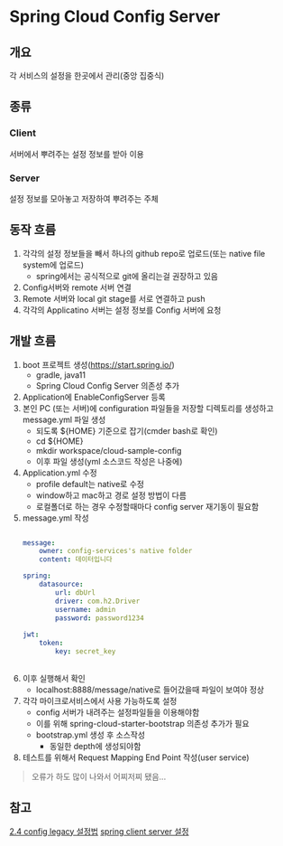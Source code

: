 # Spring Cloud Config Server

## 개요
각 서비스의 설정을 한곳에서 관리(중앙 집중식)

## 종류
### Client
서버에서 뿌려주는 설정 정보를 받아 이용

### Server
설정 정보를 모아놓고 저장하여 뿌려주는 주체

## 동작 흐름
1. 각각의 설정 정보들을 빼서 하나의 github repo로 업로드(또는 native file system에 업로드)
	- spring에서는 공식적으로 git에 올리는걸 권장하고 있음 
2. Config서버와 remote 서버 연결
3. Remote 서버와 local git stage를 서로 연결하고 push
4. 각각의 Applicatino 서버는 설정 정보를 Config 서버에 요청

## 개발 흐름
1. boot 프로젝트 생성(https://start.spring.io/)
	- gradle, java11
	- Spring Cloud Config Server 의존성 추가
2. Application에 EnableConfigServer 등록
3. 본인 PC (또는 서버)에 configuration 파일들을 저장할 디렉토리를 생성하고 message.yml 파일 생성
	- 되도록 ${HOME} 기준으로 잡기(cmder bash로 확인)
	- cd ${HOME}
	- mkdir workspace/cloud-sample-config
	- 이후 파일 생성(yml 소스코드 작성은 나중에)
4. Application.yml 수정
	- profile default는 native로 수정
	- window하고 mac하고 경로 설정 방법이 다름
	- 로컬폴더로 하는 경우 수정할때마다 config server 재기동이 필요함
5. message.yml 작성
	```yml
	
	message:
		owner: config-services's native folder
		content: 데이터입니다
	
	spring:
		datasource:
			url: dbUrl
			driver: com.h2.Driver
			username: admin
			password: password1234
			
	jwt:
		token:
			key: secret_key
		
	```
6. 이후 실행해서 확인
	- localhost:8888/message/native로 들어갔을때 파일이 보여야 정상
7. 각각 마이크로서비스에서 사용 가능하도록 설정
	- config 서버가 내려주는 설정파일들을 이용해야함
	- 이를 위해 spring-cloud-starter-bootstrap 의존성 추가가 필요
	- bootstrap.yml 생성 후 소스작성
		- 동일한 depth에 생성되야함
8. 테스트를 위해서 Request Mapping End Point 작성(user service)
> 오류가 하도 많이 나와서 어찌저찌 됐음... 

## 참고
[2.4 config legacy 설정법](https://multifrontgarden.tistory.com/278)
[spring client server 설정](https://otrodevym.tistory.com/entry/spring-boot-%EC%84%A4%EC%A0%95%ED%95%98%EA%B8%B0-14-spring-cloud-config-%EC%84%A4%EC%A0%95-%EB%B0%8F-%ED%85%8C%EC%8A%A4%ED%8A%B8-%EC%86%8C%EC%8A%A4)
